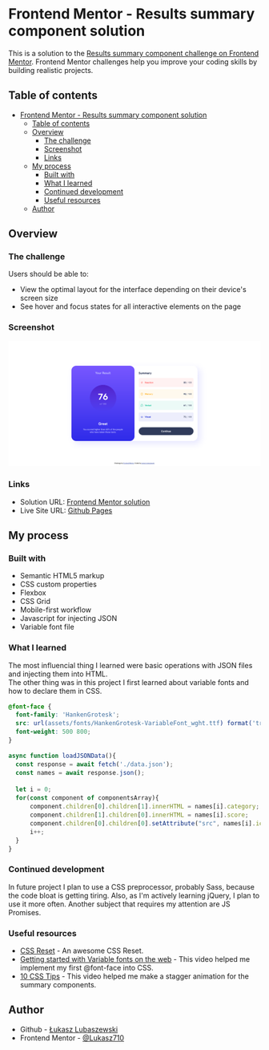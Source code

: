 # Frontend Mentor - Results summary component solution

This is a solution to the [Results summary component challenge on Frontend Mentor](https://www.frontendmentor.io/challenges/results-summary-component-CE_K6s0maV). Frontend Mentor challenges help you improve your coding skills by building realistic projects. 

## Table of contents

- [Frontend Mentor - Results summary component solution](#frontend-mentor---results-summary-component-solution)
  - [Table of contents](#table-of-contents)
  - [Overview](#overview)
    - [The challenge](#the-challenge)
    - [Screenshot](#screenshot)
    - [Links](#links)
  - [My process](#my-process)
    - [Built with](#built-with)
    - [What I learned](#what-i-learned)
    - [Continued development](#continued-development)
    - [Useful resources](#useful-resources)
  - [Author](#author)

## Overview

### The challenge

Users should be able to:

- View the optimal layout for the interface depending on their device's screen size
- See hover and focus states for all interactive elements on the page

### Screenshot

![](./screenshot.png)

### Links

- Solution URL: [Frontend Mentor solution](https://www.frontendmentor.io/solutions/result-summary-component-with-additional-js-and-json-injecting-to-html-ggfmDLoaqY)
- Live Site URL: [Github Pages](https://luckyszakul0.github.io/FM-results-summary-component/)

## My process

### Built with

- Semantic HTML5 markup
- CSS custom properties
- Flexbox
- CSS Grid
- Mobile-first workflow
- Javascript for injecting JSON
- Variable font file

### What I learned

The most influencial thing I learned were basic operations with JSON files and injecting them into HTML.  
The other thing was in this project I first learned about variable fonts and how to declare them in CSS.

```css
@font-face {
  font-family: 'HankenGrotesk';
  src: url(assets/fonts/HankenGrotesk-VariableFont_wght.ttf) format('truetype');
  font-weight: 500 800;
}
```
```js
async function loadJSONData(){
  const response = await fetch('./data.json');
  const names = await response.json();

  let i = 0;
  for(const component of componentsArray){
      component.children[0].children[1].innerHTML = names[i].category;
      component.children[1].children[0].innerHTML = names[i].score;
      component.children[0].children[0].setAttribute("src", names[i].icon);
      i++;
  }
}
```

### Continued development

In future project I plan to use a CSS preprocessor, probably Sass, because the code bloat is getting tiring.
Also, as I'm actively learning jQuery, I plan to use it more often.
Another subject that requires my attention are JS Promises.

### Useful resources

- [CSS Reset](www.joshwcomeau.com/css/custom-css-reset/) - An awesome CSS Reset.
- [Getting started with Variable fonts on the web](https://www.youtube.com/watch?v=0fVymQ7SZw0) - This video helped me implement my first @font-face into CSS.
- [10 CSS Tips](https://youtu.be/Qhaz36TZG5Y?t=406) - This video helped me make a stagger animation for the summary components.

## Author

- Github - [Łukasz Lubaszewski](https://github.com/luckyszakul0)
- Frontend Mentor - [@Lukasz710](https://www.frontendmentor.io/profile/Lukasz710)